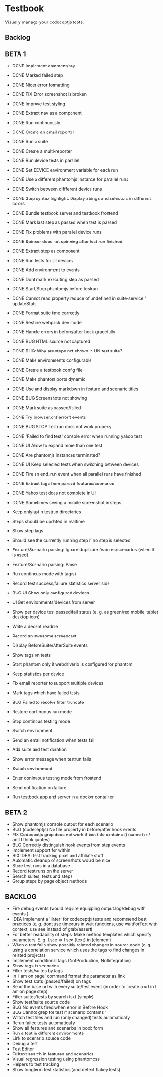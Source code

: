 Testbook
=========

Visually manage your codeceptjs tests.

## Backlog

## BETA 1

- DONE Implement comment/say
- DONE Marked failed step
- DONE Nicer error formatting
- DONE FIX Error screenshot is broken
- DONE Improve test styling
- DONE Extract nav as a component
- DONE Run continuously
- DONE Create an email reporter
- DONE Run a suite
- DONE Create a multi-reporter
- DONE Run device tests in parallel
- DONE Set DEVICE environment variable for each run
- DONE Use a different phantomjs instance for parallel runs
- DONE Switch between diffferent device runs
- DONE Step syntax highlight: Display strings and selectors in different colors
- DONE Bundle testbook server and testbook frontend
- DONE Mark last step as passed when test is passed
- DONE Fix problems with parallel device runs
- DONE Spinner does not spinning after test run finished
- DONE Extract step as component
- DONE Run tests for all devices
- DONE Add environment to events
- DONE Dont mark executing step as passed
- DONE Start/Stop phantomjs before testrun
- DONE Cannot read property reduce of undefined in suite-service / updateStats
- DONE Format suite time correctly
- DONE Restore webpack dev mode
- DONE Handle errors in before/after hook gracefully
- DONE BUG HTML source not captured
- DONE BUG: Why are steps not shown in UN test suite?
- DONE Make environments configurable
- DONE Create a testbook config file
- DONE Make phantom ports dynamic
- DONE Use and display markdown in feature and scenario titles
- DONE BUG Screenshots not showing
- DONE Mark suite as passed/failed
- DONE Try browser.on('error') events
- DONE BUG STOP Testrun does not work properly
- DONE 'Failed to find test' console error when running yahoo test
- DONE UI Allow to expand more than one test
- DONE Are phantomjs instances terminated?
- DONE UI Keep selected tests when switching between devices
- DONE Fire an end_run event when all parallel runs have finished
- DONE Extract tags from parsed features/scenarios
- DONE Yahoo test does not complete in UI
- DONE Sometimes seeing a mobile screenshot in steps

- Keep onlylast n testrun directories
- Steps should be updated in realtime
- Show step tags
- Should see the currently running step if no step is selected
- Feature/Scenario parsing: Ignore duplicate features/scenarios (when if is used)
- Feature/Scenario parsing: Parse
- Run continous mode with tag(s)
- Record test success/failure statistics server side
- BUG UI Show only configured devices
- UI Get environments/devices from server
- Show per device test passed/fail status (e. g. as green/red mobile, tablet desktop icon)
- Write a decent readme
- Record an awesome screencast
- Display BeforeSuite/AfterSuite events
- Show tags on tests
- Start phantom only if webdriverio is configured for phantom
- Keep statistics per device
- Fix email reporter to support multiple devices
- Mark tags which have failed tests
- BUG Failed to resolve filter truncate
- Restore continuous run mode
- Stop continous testing mode
- Switch environment
- Send an email notification when tests fail
- Add suite and test duration
- Show error message when testrun fails
- Switch environment
- Enter coninuous testing mode from frontend
- Send notification on failure
- Run testbook app and server in a docker container


## BETA 2

- Show phantomjs console output for each scenario
- BUG (codeceptjs) No file property in before/after hook events
- FIX Codeceptjs grep does not work if test title contains () (same for / and I think quotes)
- BUG Correctly distinguish hook events from step events
- Implement support for within
- BIG IDEA: test tracking pixel and affiliate stuff
- Automatic cleanup of screenshots would be nice
- Store test runs in a database
- Record test runs on the server
- Search suites, tests and steps
- Group steps by page object methods

## BACKLOG
- Fire debug events (would require equipping output.log/debug with events )
- IDEA Implement a 'linter' for codeceptjs tests and recommend best practices (e. g. dont use timeouts in wait functions, use waitForText with context, use see instead of grab/assert)
- For better readability of steps: Make method templates which specify parameters. E. g. I.see => I see {text} in {element}
- When a test fails show possibly related changes in source code (e. g. using a correlation service which uses the tags to find changes in related projects)
- Implement conditional tags (NotProduction, NotIntegration)
- Show tags in scenarios
- Filter tests/suites by tags
- In 'I am on page' command format the parameter as link
- Show test stats (passed/failed) on tags
- Send the base url with every suite/test event (in order to create a url in I am on page step)
- Filter suites/tests by search text (simple)
- Show test/suite source code
- BUG No events fired when error in Before Hook
- BUG Cannot grep for test if scenario contains ''
- Watch test files and run (only changed) tests automatically
- Rerun failed tests automatically
- Show all features and scenarios in book form
- Run a test in different environments
- Link to scenario source code
- Debug a test
- Test Editor
- Fulltext search in features and scenarios
- Visual regression testing using phantomcss
- Helpers to test tracking
- Show longterm test statistics (and detect flakey tests)
